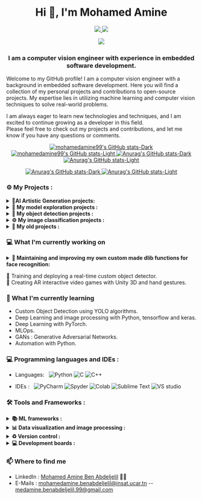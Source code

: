 
<h1 align="center">Hi 👋, I'm Mohamed Amine </h1>

<p align="center">
<a href="https://www.linkedin.com/in/mohamed-amine-ben-abdeljelil-86a41a1a9/"><img src="https://img.shields.io/badge/LinkedIn-0077B5?style=for-the-badge&logo=linkedin&logoColor=white"/> </a>
<a href="mailto:mohamedamine.benabdeljelil@insat.ucar.tn"><img src="https://img.shields.io/badge/Gmail-D14836?style=for-the-badge&logo=gmail&logoColor=white"/> </a>
</p>
<p align="center"> <img src="https://komarev.com/ghpvc/?username=mohamedamine99&label=Profile%20Visits&color=blue&style=plastic%22%20alt=%22mohamedamine99" /> </p>


<h3 align="center">I am a computer vision engineer with experience in embedded software development.</h3>

Welcome to my GitHub profile! I am a computer vision engineer with a background in embedded software development. Here you will find a collection of my personal projects and contributions to open-source projects. My expertise lies in utilizing machine learning and computer vision techniques to solve real-world problems.

I am always eager to learn new technologies and techniques, and I am excited to continue growing as a developer in this field.   
Please feel free to check out my projects and contributions, and let me know if you have any questions or comments.


<!--  Commented Stats cards ********************************************
<div align="center">  
<table style="margin: 0 auto; border-style: none; width:100%">
  <tr>
    <td><img height="180em" src="https://github-readme-streak-stats.herokuapp.com/?user=mohamedamine99&&theme=transparent&hide_border=true"></td>
       <td><img src="https://github-readme-stats-two-nu-79.vercel.app/api/top-langs/?username=mohamedamine99&layout=compact&theme=transparent&hide=jupyter%20notebook"></td>
  </tr> 
</table>
</div>

<p align="center">
<img src="https://github-readme-stats-two-nu-79.vercel.app/api?username=mohamedamine99&show_icons=true&theme=transparent">
</p>

Commented stats card *****************************************************  -->
<!--
<p align="center">
  <a href="https://github.com/anuraghazra/github-readme-stats#gh-dark-mode-only">
    <img src="https://github-readme-stats-two-nu-79.vercel.app/api/top-langs/?username=mohamedamine99&layout=compact&show_icons=true&hide=jupyter%20notebook&theme=dark#gh-dark-mode-only" alt="Anurag's GitHub stats-Dark">
  </a>
  <a href="https://github.com/anuraghazra/github-readme-stats#gh-light-mode-only">
    <img src="https://github-readme-stats-two-nu-79.vercel.app/api/top-langs/?username=mohamedamine99&layout=compact&show_icons=true&hide=jupyter%20notebook&theme=light#gh-light-mode-only&hide=jupyter%20notebook" alt="Anurag's GitHub stats-Light">
  </a>
</p>
-->

<p align="center">

  <a href="https://github.com/anuraghazra/github-readme-stats#gh-dark-mode-only">
    <img src="https://github-readme-stats-two-nu-79.vercel.app/api?username=mohamedamine99&show=discussions_answered&hide=contribs,prs&show_icons=true&theme=dark#gh-dark-mode-only" alt="mohamedamine99's GitHub stats-Dark" height="130cm" >
  </a>
  <a href="https://github.com/anuraghazra/github-readme-stats#gh-light-mode-only">
    <img src="https://github-readme-stats-two-nu-79.vercel.app/api?username=mohamedamine99&show=discussions_answered&hide=contribs,prs&show_icons=true&theme=default#gh-light-mode-only" alt="mohamedamine99's GitHub stats-Light"  height="130cm">
  </a>
  
  <a href="https://github.com/anuraghazra/github-readme-stats#gh-dark-mode-only">
    <img src="https://github-readme-streak-stats.herokuapp.com/?user=mohamedamine99&show_icons=true&theme=dark#gh-dark-mode-only" alt="Anurag's GitHub stats-Dark"  height="130cm" >
  </a>
  <a href="https://github.com/anuraghazra/github-readme-stats#gh-light-mode-only">
    <img src="https://github-readme-streak-stats.herokuapp.com/?user=mohamedamine99&show_icons=true&theme=default#gh-light-mode-only" alt="Anurag's GitHub stats-Light"  height="130cm">
  </a>

  


</p>


<p align="center">
  <a href="https://github.com/anuraghazra/github-readme-stats#gh-dark-mode-only">
    <img src="https://github-readme-stats-two-nu-79.vercel.app/api/top-langs/?username=mohamedamine99&layout=compact&show_icons=true&hide=jupyter%20notebook&theme=dark#gh-dark-mode-only" alt="Anurag's GitHub stats-Dark" height="130">
  </a>
  <a href="https://github.com/anuraghazra/github-readme-stats#gh-light-mode-only">
    <img src="https://github-readme-stats-two-nu-79.vercel.app/api/top-langs/?username=mohamedamine99&layout=compact&show_icons=true&hide=jupyter%20notebook&theme=light#gh-light-mode-only&hide=jupyter%20notebook" alt="Anurag's GitHub stats-Light" height="130">
  </a>
</p>


### ⚙️ My Projects : 

<details>
  
  <summary><b>🎨AI Artistic Generation projects: </b></summary>
  
* [Neural Style Transfer with Tensorflow and Keras](https://github.com/mohamedamine99/Neural-Style-Transfer-with-Python)
  
</details>	

<details>
  
  <summary><b>🔬 My model exploration projects : </b></summary>

* [Visualizing what convnets learn :](https://github.com/mohamedamine99/Visualizing-what-convnets-learn)
  * [Visualizing Filters of a CNN](https://github.com/mohamedamine99/Visualizing-what-convnets-learn/tree/main/Visualizing%20Filters%20of%20a%20CNN)
  * [Visualizing heatmaps of class activation in an image](https://github.com/mohamedamine99/Visualizing-what-convnets-learn/tree/main/Visualizing%20heatmaps%20of%20class%20activation%20in%20an%20image)
  * [Visualizing intermediate layers activations](https://github.com/mohamedamine99/Visualizing-what-convnets-learn/tree/main/visualizing%20intermediate%20layers%20activations)
  
</details>	

<details>
  
  <summary><b>🔎 My object detection projects : </b></summary>
  
* [YOLOv8 Custom Object Detection](https://github.com/mohamedamine99/YOLOv8-custom-object-detection)
* [YOLOv8 Object Detection, Tracking and Counting](https://github.com/mohamedamine99/Object-tracking-and-counting-using-YOLOV8)
* [Deploying a YOLOv3 Object Detection model with FastAPI](https://github.com/mohamedamine99/Object-Detection-with-YOLOv3-and-FastAPI)
* [YOLOv5 Object Detection](https://github.com/mohamedamine99/YOLOv5-object-detection)
* [YOLOv3 Simple Object Detection](https://github.com/mohamedamine99/YOLOv3-simple-object-detection)
* [Real-time Facial Recognition with Python Dlib](https://github.com/mohamedamine99/Real-time-facial-recognition-with-python-dlib)
* [Facial Recognition with Python Dlib module](https://github.com/mohamedamine99/Facial-recognition-with-dlib)
  
</details>	

<details>
  <summary><b>⚙️ My image classification projects : </b></summary>
  
* [Visualizing what convnets learn](https://github.com/mohamedamine99/Visualizing-what-convnets-learn)
* [Keras CNN cats vs dogs image classification](https://github.com/mohamedamine99/Keras-CNN-cats-vs-dogs-image-classification)
* [Birds 450 species image classification](https://github.com/mohamedamine99/Birds-450-species-image-classification)
* [Transfer Learning with MobileNetV2 for Cats vs Dogs Image Classification](https://github.com/mohamedamine99/Transfer-Learning-with-MobileNetV2-for-Cats-vs-Dogs-Image-Classification)
* [INTEL landscape classification](https://github.com/mohamedamine99/INTEL-landscape-classification)
* [MNIST Digits and Fashion CNN image classifiers](https://github.com/mohamedamine99/MNIST-Digits-and-Fashion-CNN-image-classifiers)
* [Building a simple Neural Network from scratch](https://github.com/mohamedamine99/Neural-Network-from-scratch)
</details>	


<details>
  <summary><b>📖 My old projects : </b></summary>
  
* [Virtual Painter Using OpenCV and Hand Detection](https://github.com/mohamedamine99/Virtual-Painter-Using-OpenCV-and-Hand-Detection)
* [Mini-Game-with-hand-gesture-and-opencv](https://github.com/mohamedamine99/Ninja-Fruit-Like-Game-with-hand-gesture-and-opencv)
* [Neural-Network-from-scratch-using-Python](https://github.com/mohamedamine99/Neural-Network-from-scratch)
* [Esp32 iot temperature and humidity monitoring with firebase real time data-base](https://github.com/mohamedamine99/esp32-iot-temperature-and-humidity-monitoring-with-firebase-real-time-data-base) 
* [Digital-Lock-with-VHDL-state-machine](https://github.com/mohamedamine99/Digital-Lock-with-VHDL-state-machine)
* [Sensor-data-visualization-with-esp32-and-python](https://github.com/mohamedamine99/Sensor-data-visualization-with-esp32-and-python)
</details>	

### 💻 What I'm currently working on
<details>
  
  <summary><b> 📌 Maintaining and improving my own custom made dlib functions for face recognition: </b></summary>

* Adding more exception handling features .
* Adding KNN algorithm for facial features search to reduce search time and improve recognition precision when dealing with large csv files.
* Adding more database functionnalities.
* Adding object tracking functionnalities to increase frame processing speed and overall FPS througput.
  
</details>	

📌 Training and deploying a real-time custom object detector.  
📌 Creating AR interactive video games with Unity 3D and hand gestures.

### 📖 What I'm currently learning
- Custom Object Detection using YOLO algorithms.
- Deep Learning and image processing with Python, tensorflow and keras.
- Deep Learning with PyTorch.
- MLOps.
- GANs : Generative Adversarial Networks.
- Automation with Python.

<!--
<table>
  <tr>
    <td>Python</td>
    <td>C++</td>
    <td>C</td>
  </tr>
  <tr>
    <td><img src="https://github.com/mohamedamine99/mohamedamine99/blob/main/Icons/python.png" width=70></td>
    <td><img src="https://github.com/mohamedamine99/mohamedamine99/blob/main/Icons/Cpp.png" width=55></td>
    <td><img src="https://github.com/mohamedamine99/mohamedamine99/blob/main/Icons/c_48x48.png" width=65></td>
  </tr>
 </table>

### 🛠️ Tools I'm using:
 * **ML FrameWorks & Libraries** :
  <table>
  <tr>
     <td>Tensorflow</td>
     <td>Keras</td>
     <td>Scikit-learn</td>

  </tr>
  <tr>
    <td><img src="https://github.com/mohamedamine99/mohamedamine99/blob/main/Icons/tensorflow_.png" width=70></td>
    <td><img src="https://github.com/mohamedamine99/mohamedamine99/blob/main/Icons/2048px-Keras_logo.svg.png" width=70></td>
    <td><img src="https://github.com/mohamedamine99/mohamedamine99/blob/main/Icons/1200px-Scikit_learn_logo_small.svg.png" width=70></td>

  </tr>
 </table>

* **IDEs**  
<table>
  <tr>
    <td>Pycharm</td>
     <td>Arduino IDE</td>
     <td>Visual Studio</td>
  </tr>
  <tr>
    <td><img src="https://github.com/mohamedamine99/mohamedamine99/blob/main/Icons/PyCharm_Icon.png" width=70></td>
    <td><img src="https://github.com/mohamedamine99/mohamedamine99/blob/main/Icons/arduino%20ide%20icon.png" width=90></td>
    <td><img src="https://github.com/mohamedamine99/mohamedamine99/blob/main/Icons/VS.png" width=70></td>
  </tr>
 </table>
 
 * **Development boards**  
<table>
  <tr>
    <td>STM32</td>
     <td>Arduino</td>
     <td>Esp32</td>
  </tr>
  <tr>
    <td><img src="https://github.com/mohamedamine99/mohamedamine99/blob/main/Icons/stm32.PNG" width=70></td>
    <td><img src="https://github.com/mohamedamine99/mohamedamine99/blob/main/Icons/arduino.jpg" width=90></td>
    <td><img src="https://github.com/mohamedamine99/mohamedamine99/blob/main/Icons/esp32.PNG" width=70></td>
  </tr>
 </table>
 
 
 * **Design Softwares** :
 <table>
  <tr>
    <td>SolidWorks</td>
  </tr>
  <tr>
    <td><img src="https://github.com/mohamedamine99/mohamedamine99/blob/main/Icons/solidworks%20logo.jpg" width=120></td>
  </tr>
 </table>
-->
### 💻 Programming languages and IDEs : 

- Languages: &nbsp;
  ![Python](https://img.shields.io/badge/-Python-3776AB?style=flat&logo=Python&logoColor=white)
  ![C](https://img.shields.io/badge/C-3776AB?style=flat&logo=c&logoColor=white)
  ![C++](https://img.shields.io/badge/C%2B%2B-3776AB?style=flat&logo=c%2B%2B&logoColor=white)
  
- IDEs : &nbsp;
![PyCharm](https://img.shields.io/badge/PyCharm-525252.svg?&style=flat&logo=PyCharm&logoColor=white)
![Spyder](https://img.shields.io/badge/Spyder%20Ide-525252?style=flat&logo=spyder%20ide&logoColor=white)
![Colab](https://img.shields.io/badge/Colab-F9AB00?style=flat&logo=googlecolab&color=525252)
![Sublime Text](https://img.shields.io/badge/sublime_text-%23575757.svg?&style=flat&logo=sublime-text&logoColor=important)
![VS studio](https://img.shields.io/badge/Visual_Studio-525252?style=flat&logo=visual%20studio&logoColor=white)



### 🛠️ Tools and Frameworks : 
<details>
  <summary><b> 📚 ML frameworks : </b></summary>
  
<table>
  <tr>
    <td>Tensorflow</td>
    <td>Keras</td>
    <td>Scikit-learn</td>     
    <td>Dlib</td>
  </tr>
  <tr>
    <td><code><img height="30" src="https://github.com/mohamedamine99/mohamedamine99/blob/main/Icons/tensorflow_.png" alt="tensorflow"></code></td>
    <td><code><img height="30" src="https://github.com/mohamedamine99/mohamedamine99/blob/main/Icons/2048px-Keras_logo.svg.png" alt="keras"></code></td>
    <td><code><img height="30" src="https://github.com/mohamedamine99/mohamedamine99/blob/main/Icons/1200px-Scikit_learn_logo_small.svg.png" alt="Scikit-learn"></code></td>
    <td><code><img height="30" src="https://github.com/mohamedamine99/mohamedamine99/blob/main/Icons/Dlib.png" alt="Dlib"></code></td>
  </tr>
 </table>

</details>	

<details>
  <summary><b> 📊 Data visualization and image processing : </b></summary>
  
<table>
  <tr>
    <td>Matplotlib</td>
    <td>OpenCV</td>
    <td>Pillow</td>     
    <td>Pandas</td>
    <td>Numpy</td>
  </tr>
  <tr>
    <td><code><img height="70" src="https://github.com/mohamedamine99/mohamedamine99/blob/main/Icons/matplotlib.png" alt="matplotlib"></code></td>
    <td><code><img height="50" src="https://github.com/mohamedamine99/mohamedamine99/blob/main/Icons/opencv%20logo.png" alt="OpenCV"></code></td>
    <td><code><img height="50" src="https://github.com/mohamedamine99/mohamedamine99/blob/main/Icons/pillow-logo.png" alt="Pillow"></code></td>
    <td><code><img height="70" src="https://github.com/mohamedamine99/mohamedamine99/blob/main/Icons/pandas-logo.png" alt="Pandas"></code></td>
    <td><code><img height="50" src="https://github.com/mohamedamine99/mohamedamine99/blob/main/Icons/numpy%20logo.png" alt="numpy"></code></td>
  </tr>
 </table>

</details>	


<details>
  <summary><b> ♻️ Version control : </b></summary>
  
<table>
  <tr>
    <td>Git</td>
    <td>Github</td>
  </tr>
  <tr>
    <td><code><img height="35" src="https://raw.githubusercontent.com/devicons/devicon/master/icons/git/git-original.svg" alt="git"></code></td>
    <td><code><img height="35" src="https://github.com/mohamedamine99/mohamedamine99/blob/main/Icons/github%20logo.png" alt="github"></code></td>

  </tr>
 </table>

</details>	

<details>
  <summary><b> 💻 Development boards : </b></summary>
  
<table>
<table>
  <tr>
    <td>STM32</td>
     <td>Arduino</td>
     <td>Esp32</td>
  </tr>
  <tr>
    <td><img src="https://github.com/mohamedamine99/mohamedamine99/blob/main/Icons/stm32.PNG" width=50></td>
    <td><img src="https://github.com/mohamedamine99/mohamedamine99/blob/main/Icons/arduino.jpg" width=60></td>
    <td><img src="https://github.com/mohamedamine99/mohamedamine99/blob/main/Icons/esp32.PNG" width=50></td>
  </tr>
 </table>
</details>	





### 📫 Where to find me
- LinkedIn : [Mohamed Amine Ben Abdeljelil](https://www.linkedin.com/in/mohamed-amine-ben-abdeljelil-86a41a1a9/) 👨💼
- E-Mails : mohamedamine.benabdeljelil@insat.ucar.tn -- medamine.benabdeljelil.99@gmail.com


